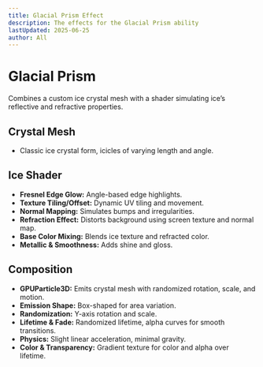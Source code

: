 ```yaml
---
title: Glacial Prism Effect
description: The effects for the Glacial Prism ability
lastUpdated: 2025-06-25
author: All
---
```


# Glacial Prism

Combines a custom ice crystal mesh with a shader simulating ice’s reflective and refractive properties.

## Crystal Mesh

- Classic ice crystal form, icicles of varying length and angle.

## Ice Shader

- **Fresnel Edge Glow:** Angle-based edge highlights.
- **Texture Tiling/Offset:** Dynamic UV tiling and movement.
- **Normal Mapping:** Simulates bumps and irregularities.
- **Refraction Effect:** Distorts background using screen texture and normal map.
- **Base Color Mixing:** Blends ice texture and refracted color.
- **Metallic & Smoothness:** Adds shine and gloss.

## Composition

- **GPUParticle3D:** Emits crystal mesh with randomized rotation, scale, and motion.
- **Emission Shape:** Box-shaped for area variation.
- **Randomization:** Y-axis rotation and scale.
- **Lifetime & Fade:** Randomized lifetime, alpha curves for smooth transitions.
- **Physics:** Slight linear acceleration, minimal gravity.
- **Color & Transparency:** Gradient texture for color and alpha over lifetime.

